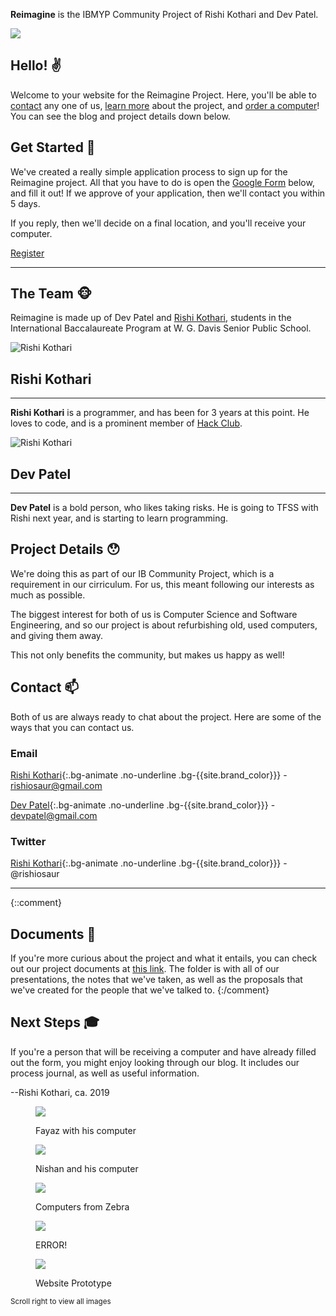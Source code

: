 **Reimagine** is the IBMYP Community Project of Rishi Kothari and Dev Patel.

![](/{{site.baseurl}}/static/images/logo.png)

## Hello! ✌️
Welcome to your website for the Reimagine Project. Here, you'll be able to <a href="#contact-" class=" bg-animate no-underline bg-{{site.brand_color}}">contact</a> any one of us, <a href="#project-details-" class="bg-animate no-underline bg-{{site.brand_color}}">learn more</a> about the project, and <a href="#get-started-" class="bg-animate no-underline bg-{{site.brand_color}}">order a computer</a>! You can see the blog and project details down below.

## Get Started 🙌
We've created a really simple application process to sign up for the Reimagine project. All that you have to do is open the <a href="https://docs.google.com/forms/d/e/1FAIpQLSccgv4tG1JWxQqhl1wDhPuTKBtxZwEG6N3dzu8N7FLyp5_SRA/viewform" class="bg-animate no-underline bg-{{site.brand_color}}">Google Form</a> below, and fill it out! If we approve of your application, then we'll contact you within 5 days.<br>

If you reply, then we'll decide on a final location, and you'll receive your computer. 

<a href="https://docs.google.com/forms/d/e/1FAIpQLSccgv4tG1JWxQqhl1wDhPuTKBtxZwEG6N3dzu8N7FLyp5_SRA/viewform" class="bg-animate f6 no-underline ph3 pv2 mb2 tc dib black bg-{{site.brand_color}} f1 w-100">Register</a>

---

## The Team 🐵
Reimagine is made up of Dev Patel and <a href="https://github.com/rishiosaur" class="bg-animate no-underline bg-{{ site.brand_color }}">Rishi Kothari</a>, students in the International Baccalaureate Program at W. G. Davis Senior Public School.
<div class="mw9 center ph3-ns">
  <div class="cf ph2-ns">
    <div class="fl w-100 w-50-ns pa2">
      <div class="">
        <article class="mw5 center bg-white br3 pa3 pa4-ns mv3 ba b--{{site.brand_color}}">
            <div class="tc">
                <img src="/reimagine/static/images/rishi.png" class="br-100 h3 w3 dib" title="Rishi Kothari">
                <h1 class="f4">Rishi Kothari</h1>
                <hr class="mw3 bb bw1 b--black-10">
            </div>
            <p class="lh-copy measure center f6">
                <b>Rishi Kothari</b> is a programmer, and has been for 3 years at this point. He loves to code, and is a prominent member of <a href="https://hackclub.com" class="bg-animate no-underline bg-{{ site.brand_color }}">Hack Club</a>.
            </p>
        </article>
      </div>
    </div>
    <div class="fl w-100 w-50-ns pa2">
      <div class="">
        <article class="mw5 center bg-white br3 pa3 pa4-ns mv3 ba b--{{site.brand_color}}">
            <div class="tc">
                <img src="/reimagine/static/images/dev.jpg" class="br-100 h3 w3 dib" title="Rishi Kothari">
                <h1 class="f4">Dev Patel</h1>
                <hr class="mw3 bb bw1 b--black-10">
            </div>
            <p class="lh-copy measure center f6">
                <b>Dev Patel</b> is a bold person, who likes taking risks. He is going to TFSS with Rishi next year, and is starting to learn programming.
            </p>
        </article>
      </div>
    </div>
  </div>
</div>

## Project Details 😯
We're doing this as part of our IB Community Project, which is a requirement in our cirriculum. For us, this meant following our interests as much as possible.

The biggest interest for both of us is Computer Science and Software Engineering, and so our project is about refurbishing old, used computers, and giving them away.

This not only benefits the community, but makes us happy as well!

## Contact 📫
Both of us are always ready to chat about the project. Here are some of the ways that you can contact us.
### Email
[Rishi Kothari](mailto:rishiosaur@gmail.com){:.bg-animate .no-underline .bg-{{site.brand_color}}} - rishiosaur@gmail.com 

[Dev Patel](mailto:devpatel@gmail.com){:.bg-animate .no-underline .bg-{{site.brand_color}}} - devpatel@gmail.com

### Twitter
[Rishi Kothari](https://twitter.com/rishiosaur){:.bg-animate .no-underline .bg-{{site.brand_color}}} - @rishiosaur

---

{::comment}
## Documents 📎
If you're more curious about the project and what it entails, you can check out our project documents at <a href="link goes here" class="bg-animate no-underline bg-{{ site.brand_color }}">this link</a>. The folder is with all of our presentations, the notes that we've taken, as well as the proposals that we've created for the people that we've talked to.
{:/comment}

## Next Steps 🎓
If you're a person that will be receiving a computer and have already filled out the form, you might enjoy looking through our blog. It includes our process journal, as well as useful information.

<span class="b">--Rishi Kothari, ca. 2019</span>

<div class="pa3 mw9 center">
  <div class="overflow-gallery w-100 overflow-x-scroll overflow-y-hidden mb4 bg-black">
      <div class="overflow-inner nowrap">
          <figure class="hide-child dib mw-100 h-100 mh1 mv0 pa0 v-top overflow-hidden relative">
              <img class="h-100 lazyload lazypreload" src="/reimagine/static/images/pic13.jpg">
              <figcaption class="child sans-serif fw1 ma0 fw2 pa2 bg-black-40 white ws-normal mw-100 absolute bottom-0 left-0 right-0 pa1"><p class="pa0 ma0">Fayaz with his computer</p></figcaption>
          </figure>
          <figure class="hide-child dib mw-100 h-100 mh1 mv0 pa0 v-top overflow-hidden relative"><img class="h-100 lazyload lazypreload" src="/reimagine/static/images/pic4.jpg"><figcaption class="child sans-serif fw1 ma0 fw2 pa2 bg-black-40 white ws-normal mw-100 absolute bottom-0 left-0 right-0 pa1"><p class="pa0 ma0">Nishan and his computer</p></figcaption></figure>
          <figure class="hide-child dib mw-100 h-100 mh1 mv0 pa0 v-top overflow-hidden relative"><img class="h-100 lazyload lazypreload" src="/reimagine/static/images/pic23.jpg"><figcaption class="child sans-serif fw1 ma0 fw2 pa2 bg-black-40 white ws-normal mw-100 absolute bottom-0 left-0 right-0 pa1"><p class="pa0 ma0">Computers from Zebra</p></figcaption></figure>
          <figure class="hide-child dib mw-100 h-100 mh1 mv0 pa0 v-top overflow-hidden relative"><img class="h-100 lazyload lazypreload" src="/reimagine/static/images/pic25.jpg"><figcaption class="child sans-serif fw1 ma0 fw2 pa2 bg-black-40 white ws-normal mw-100 absolute bottom-0 left-0 right-0 pa1"><p class="pa0 ma0">ERROR!</p></figcaption></figure>
          <figure class="hide-child dib mw-100 h-100 mh1 mv0 pa0 v-top overflow-hidden relative"><img class="h-100 lazyload lazypreload" src="/reimagine/static/images/website1.png"><figcaption class="child sans-serif fw1 ma0 fw2 pa2 bg-black-40 white ws-normal mw-100 absolute bottom-0 left-0 right-0 pa1"><p class="pa0 ma0">Website Prototype</p></figcaption></figure>
      </div>
  </div>
  
  <p class="instructions"><small>Scroll right to view all images</small></p>
</div>
